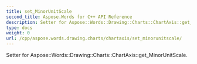 ```yaml
---
title: set_MinorUnitScale
second_title: Aspose.Words for C++ API Reference
description: Setter for Aspose::Words::Drawing::Charts::ChartAxis::get_MinorUnitScale. 
type: docs
weight: 0
url: /cpp/aspose.words.drawing.charts/chartaxis/set_minorunitscale/
---
```


Setter for Aspose::Words::Drawing::Charts::ChartAxis::get_MinorUnitScale. 

